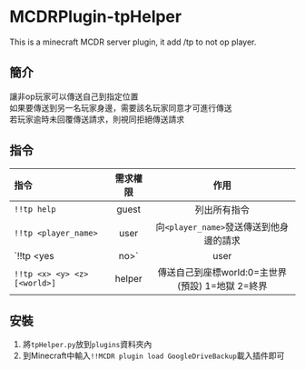 # MCDRPlugin-tpHelper
This is a minecraft MCDR server plugin, it add /tp to not op player.

## 簡介
讓非op玩家可以傳送自己到指定位置  
如果要傳送到另一名玩家身邊，需要該名玩家同意才可進行傳送  
若玩家逾時未回覆傳送請求，則視同拒絕傳送請求  

## 指令
|指令|需求權限|作用|
|:--|:--:|:--:|
|`!!tp help`|guest|列出所有指令|
|`!!tp <player_name>`|user|向`<player_name>`發送傳送到他身邊的請求|
|`!!tp <yes|no>`|user|同意或拒絕來自其他玩家傳送到身邊的請求|
|`!!tp <x> <y> <z> [<world>]`|helper|傳送自己到座標world:0=主世界(預設) 1=地獄 2=終界|

## 安裝
1. 將`tpHelper.py`放到`plugins`資料夾內  
2. 到Minecraft中輸入`!!MCDR plugin load GoogleDriveBackup`載入插件即可